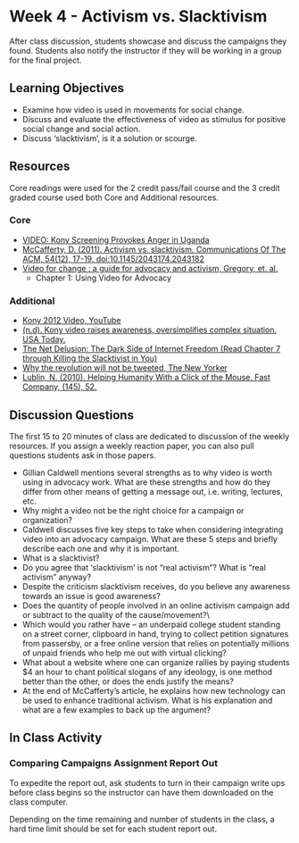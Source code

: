 ﻿
# Week 4 - Activism vs. Slacktivism

After class discussion, students showcase and discuss the campaigns they found. Students also notify the instructor if they will be working in a group for the final project.   

## Learning Objectives

- Examine how video is used in movements for social change.
- Discuss and evaluate the effectiveness of video as stimulus for positive social change and social action.
- Discuss ‘slacktivism’, is it a solution or scourge.

## Resources

Core readings were used for the 2 credit pass/fail course and the 3 credit graded course used both Core and Additional resources.

### Core

- [VIDEO: Kony Screening Provokes Anger in Uganda](https://youtu.be/rU_1jnrj5VI)
- [McCafferty, D. (2011). Activism vs. slacktivism. Communications Of The ACM, 54(12), 17-19. doi:10.1145/2043174.2043182](https://dl.acm.org/citation.cfm?id=2043182)
- [Video for change : a guide for advocacy and activism,  Gregory, et. al.](https://library.witness.org/product/video-change-book-all-chapters/)
	- Chapter 1: Using Video for Advocacy

### Additional

- [Kony 2012 Video, YouTube](https://youtu.be/Y4MnpzG5Sqc)
- [(n.d). Kony video raises awareness, oversimplifies complex situation. USA Today.](http://0-search.ebscohost.com.libus.csd.mu.edu/login.aspx?direct=true&db=ulh&AN=J0E074252656612&site=eds-live)
- [The Net Delusion: The Dark Side of Internet Freedom (Read Chapter 7 through  Killing the Slacktivist in You)](http://www.worldcat.org/oclc/958214977)
- [Why the revolution will not be tweeted, The New Yorker](https://www.newyorker.com/magazine/2010/10/04/small-change-malcolm-gladwell)
- [Lublin, N. (2010). Helping Humanity With a Click of the Mouse. Fast Company, (145), 52.](https://www.fastcompany.com/1615198/slacktivism-helping-humanity-click-mouse)  


## Discussion Questions

The first 15 to 20 minutes of class are dedicated to discussion of the weekly resources. If you assign a weekly reaction paper, you can also pull questions students ask in those papers. 

- Gillian Caldwell mentions several strengths as to why video is worth using in advocacy work. What are these strengths and how do they differ from other means of getting a message out, i.e. writing, lectures, etc.
- Why might a video not be the right choice for a campaign or organization?
- Caldwell discusses five key steps to take when considering integrating video into an advocacy campaign. What are these 5 steps and briefly describe each one and why it is important.
- What is a slacktivist?
- Do you agree that ‘slacktivism’ is not “real activism”? What is “real activism” anyway?
- Despite the criticism slacktivism receives, do you believe any awareness towards an issue is good awareness?
- Does the quantity of people involved in an online activism campaign add or subtract to the quality of the cause/movement?\
- Which would you rather have – an underpaid college student standing on a street corner, clipboard in hand, trying to collect petition signatures from passersby, or a free online version that relies on potentially millions of unpaid friends who help me out with virtual clicking? 
- What about a website where one can organize rallies by paying students $4 an hour to chant political slogans of any ideology, is one method better than the other, or does the ends justify the means?
- At the end of McCafferty’s article, he explains how new technology can be used to enhance traditional activism. What is his explanation and what are a few examples to back up the argument?

## In Class Activity

### Comparing Campaigns Assignment Report Out

To expedite the report out, ask students to turn in their campaign write ups before class begins so the instructor can have them downloaded on the class computer. 

Depending on the time remaining and number of students in the class, a hard time limit should be set for each student report out. 


